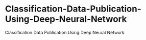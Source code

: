 # Classification-Data-Publication-Using-Deep-Neural-Network
Classification Data Publication Using Deep Neural Network
